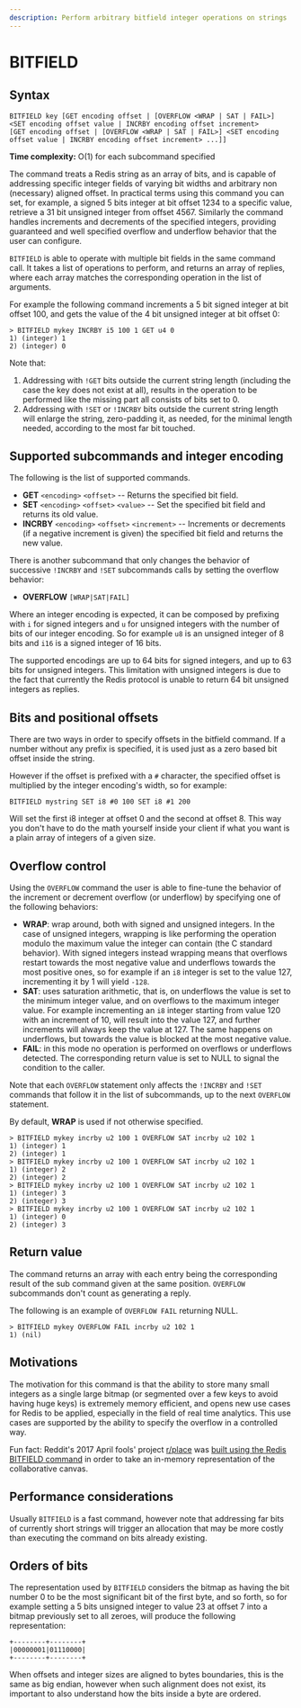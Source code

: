 ```yaml
---
description: Perform arbitrary bitfield integer operations on strings
---
```


# BITFIELD

## Syntax

    BITFIELD key [GET encoding offset | [OVERFLOW <WRAP | SAT | FAIL>] <SET encoding offset value | INCRBY encoding offset increment> [GET encoding offset | [OVERFLOW <WRAP | SAT | FAIL>] <SET encoding offset value | INCRBY encoding offset increment> ...]]

**Time complexity:** O(1) for each subcommand specified

The command treats a Redis string as an array of bits, and is capable of addressing specific integer fields of varying bit widths and arbitrary non (necessary) aligned offset. In practical terms using this command you can set, for example, a signed 5 bits integer at bit offset 1234 to a specific value, retrieve a 31 bit unsigned integer from offset 4567. Similarly the command handles increments and decrements of the specified integers, providing guaranteed and well specified overflow and underflow behavior that the user can configure.

`BITFIELD` is able to operate with multiple bit fields in the same command call. It takes a list of operations to perform, and returns an array of replies, where each array matches the corresponding operation in the list of arguments.

For example the following command increments a 5 bit signed integer at bit offset 100, and gets the value of the 4 bit unsigned integer at bit offset 0:

    > BITFIELD mykey INCRBY i5 100 1 GET u4 0
    1) (integer) 1
    2) (integer) 0

Note that:

1. Addressing with `!GET` bits outside the current string length (including the case the key does not exist at all), results in the operation to be performed like the missing part all consists of bits set to 0.
2. Addressing with `!SET` or `!INCRBY` bits outside the current string length will enlarge the string, zero-padding it, as needed, for the minimal length needed, according to the most far bit touched.

## Supported subcommands and integer encoding

The following is the list of supported commands.

* **GET** `<encoding>` `<offset>` -- Returns the specified bit field.
* **SET** `<encoding>` `<offset>` `<value>` -- Set the specified bit field and returns its old value.
* **INCRBY** `<encoding>` `<offset>` `<increment>` -- Increments or decrements (if a negative increment is given) the specified bit field and returns the new value.

There is another subcommand that only changes the behavior of successive
`!INCRBY` and `!SET` subcommands calls by setting the overflow behavior:

* **OVERFLOW** `[WRAP|SAT|FAIL]`

Where an integer encoding is expected, it can be composed by prefixing with `i` for signed integers and `u` for unsigned integers with the number of bits of our integer encoding. So for example `u8` is an unsigned integer of 8 bits and `i16` is a
signed integer of 16 bits.

The supported encodings are up to 64 bits for signed integers, and up to 63 bits for
unsigned integers. This limitation with unsigned integers is due to the fact
that currently the Redis protocol is unable to return 64 bit unsigned integers
as replies.

## Bits and positional offsets

There are two ways in order to specify offsets in the bitfield command.
If a number without any prefix is specified, it is used just as a zero based
bit offset inside the string.

However if the offset is prefixed with a `#` character, the specified offset
is multiplied by the integer encoding's width, so for example:

    BITFIELD mystring SET i8 #0 100 SET i8 #1 200

Will set the first i8 integer at offset 0 and the second at offset 8.
This way you don't have to do the math yourself inside your client if what
you want is a plain array of integers of a given size.

## Overflow control

Using the `OVERFLOW` command the user is able to fine-tune the behavior of
the increment or decrement overflow (or underflow) by specifying one of
the following behaviors:

* **WRAP**: wrap around, both with signed and unsigned integers. In the case of unsigned integers, wrapping is like performing the operation modulo the maximum value the integer can contain (the C standard behavior). With signed integers instead wrapping means that overflows restart towards the most negative value and underflows towards the most positive ones, so for example if an `i8` integer is set to the value 127, incrementing it by 1 will yield `-128`.
* **SAT**: uses saturation arithmetic, that is, on underflows the value is set to the minimum integer value, and on overflows to the maximum integer value. For example incrementing an `i8` integer starting from value 120 with an increment of 10, will result into the value 127, and further increments will always keep the value at 127. The same happens on underflows, but towards the value is blocked at the most negative value.
* **FAIL**: in this mode no operation is performed on overflows or underflows detected. The corresponding return value is set to NULL to signal the condition to the caller.

Note that each `OVERFLOW` statement only affects the `!INCRBY` and `!SET`
commands that follow it in the list of subcommands, up to the next `OVERFLOW`
statement.

By default, **WRAP** is used if not otherwise specified.

    > BITFIELD mykey incrby u2 100 1 OVERFLOW SAT incrby u2 102 1
    1) (integer) 1
    2) (integer) 1
    > BITFIELD mykey incrby u2 100 1 OVERFLOW SAT incrby u2 102 1
    1) (integer) 2
    2) (integer) 2
    > BITFIELD mykey incrby u2 100 1 OVERFLOW SAT incrby u2 102 1
    1) (integer) 3
    2) (integer) 3
    > BITFIELD mykey incrby u2 100 1 OVERFLOW SAT incrby u2 102 1
    1) (integer) 0
    2) (integer) 3

## Return value

The command returns an array with each entry being the corresponding result of
the sub command given at the same position. `OVERFLOW` subcommands don't count
as generating a reply.

The following is an example of `OVERFLOW FAIL` returning NULL.

    > BITFIELD mykey OVERFLOW FAIL incrby u2 102 1
    1) (nil)

## Motivations

The motivation for this command is that the ability to store many small integers
as a single large bitmap (or segmented over a few keys to avoid having huge keys) is extremely memory efficient, and opens new use cases for Redis to be applied, especially in the field of real time analytics. This use cases are supported by the ability to specify the overflow in a controlled way.

Fun fact: Reddit's 2017 April fools' project [r/place](https://reddit.com/r/place) was [built using the Redis BITFIELD command](https://redditblog.com/2017/04/13/how-we-built-rplace/) in order to take an in-memory representation of the collaborative canvas.

## Performance considerations

Usually `BITFIELD` is a fast command, however note that addressing far bits of currently short strings will trigger an allocation that may be more costly than executing the command on bits already existing.

## Orders of bits

The representation used by `BITFIELD` considers the bitmap as having the
bit number 0 to be the most significant bit of the first byte, and so forth, so
for example setting a 5 bits unsigned integer to value 23 at offset 7 into a
bitmap previously set to all zeroes, will produce the following representation:

    +--------+--------+
    |00000001|01110000|
    +--------+--------+

When offsets and integer sizes are aligned to bytes boundaries, this is the
same as big endian, however when such alignment does not exist, its important
to also understand how the bits inside a byte are ordered.
